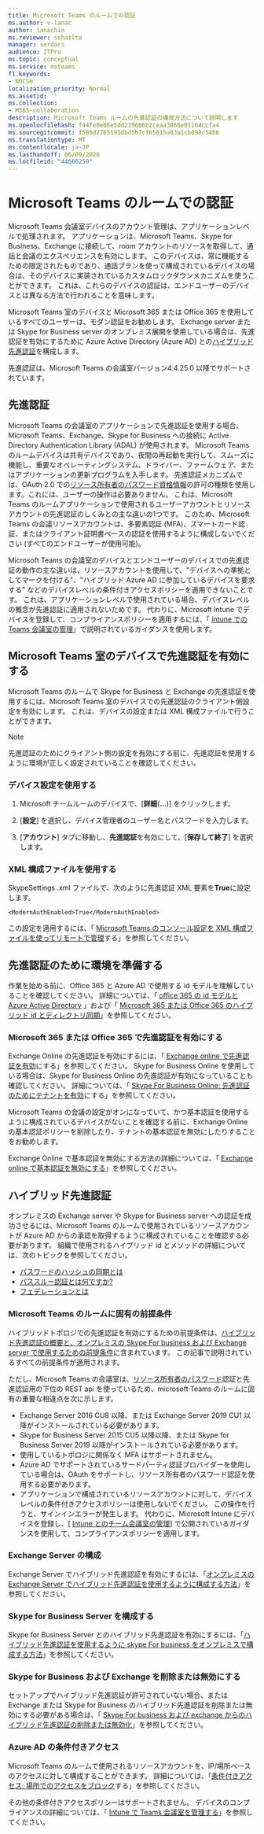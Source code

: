 ```yaml
---
title: Microsoft Teams のルームでの認証
ms.author: v-lanac
author: lanachin
ms.reviewer: sohailta
manager: serdars
audience: ITPro
ms.topic: conceptual
ms.service: msteams
f1.keywords:
- NOCSH
localization_priority: Normal
ms.assetid: ''
ms.collection:
- M365-collaboration
description: Microsoft Teams ルームの先進認証の構成方法について説明します
ms.openlocfilehash: f44fe0e66e5dd219606b2ceaa3860e01164ccfa4
ms.sourcegitcommit: f586d2765195dbd5b7cf65615a03a1cb098c5466
ms.translationtype: MT
ms.contentlocale: ja-JP
ms.lasthandoff: 06/09/2020
ms.locfileid: "44666259"
---
```

# <a name="authentication-in-microsoft-teams-rooms"></a>Microsoft Teams のルームでの認証

Microsoft Teams 会議室デバイスのアカウント管理は、アプリケーションレベルで処理されます。 アプリケーションは、Microsoft Teams、Skype for Business、Exchange に接続して、room アカウントのリソースを取得して、通話と会議のエクスペリエンスを有効にします。 このデバイスは、常に機能するための限定されたものであり、通話プランを使って構成されているデバイスの場合は、そのデバイスに実装されているカスタムロックダウンメカニズムを使うことができます。 これは、これらのデバイスの認証は、エンドユーザーのデバイスとは異なる方法で行われることを意味します。  

Microsoft Teams 室のデバイスと Microsoft 365 または Office 365 を使用しているすべてのユーザーは、モダン認証をお勧めします。 Exchange server または Skype for Business server のオンプレミス展開を使用している場合は、先進認証を有効にするために Azure Active Directory (Azure AD) との[ハイブリッド先進認証](https://docs.microsoft.com/office365/enterprise/hybrid-modern-auth-overview)を構成します。

先進認証は、Microsoft Teams の会議室バージョン4.4.25.0 以降でサポートされています。

## <a name="modern-authentication"></a>先進認証

Microsoft Teams の会議室のアプリケーションで先進認証を使用する場合、Microsoft Teams、Exchange、Skype for Business への接続に Active Directory Authentication Library (ADAL) が使用されます。 Microsoft Teams のルームデバイスは共有デバイスであり、夜間の再起動を実行して、スムーズに機能し、重要なオペレーティングシステム、ドライバー、ファームウェア、またはアプリケーションの更新プログラムを入手します。 先進認証メカニズムでは、OAuth 2.0 での[リソース所有者のパスワード資格情報](https://tools.ietf.org/html/rfc6749#section-1.3.3)の許可の種類を使用します。これには、ユーザーの操作は必要ありません。 これは、Microsoft Teams のルームアプリケーションで使用されるユーザーアカウントとリソースアカウントの先進認証のしくみとの主な違いの1つです。 このため、Microsoft Teams の会議リソースアカウントは、多要素認証 (MFA)、スマートカード認証、またはクライアント証明書ベースの認証を使用するように構成しないでください (すべてのエンドユーザーが使用可能)。

Microsoft Teams の会議室のデバイスとエンドユーザーのデバイスでの先進認証の動作の主な違いは、リソースアカウントを使用して、"デバイスへの準拠としてマークを付ける"、"ハイブリッド Azure AD に参加しているデバイスを要求する" などのデバイスレベルの条件付きアクセスポリシーを適用できないことです。 これは、アプリケーションレベルで使用されている場合、デバイスレベルの概念が先進認証に適用されないためです。 代わりに、Microsoft Intune でデバイスを登録して、コンプライアンスポリシーを適用するには、「 [intune での Teams 会議室の管理](https://techcommunity.microsoft.com/t5/intune-customer-success/managing-teams-meeting-rooms-with-intune/ba-p/1069230)」で説明されているガイダンスを使用します。

## <a name="enable-modern-authentication-on-a-microsoft-teams-rooms-device"></a>Microsoft Teams 室のデバイスで先進認証を有効にする

Microsoft Teams のルームで Skype for Business と Exchange の先進認証を使用するには、Microsoft Teams 室のデバイスでの先進認証のクライアント側設定を有効にします。 これは、デバイスの設定または XML 構成ファイルで行うことができます。

> [!NOTE]
> 先進認証のためにクライアント側の設定を有効にする前に、先進認証を使用するように環境が正しく設定されていることを確認してください。

### <a name="using-device-settings"></a>デバイス設定を使用する

1. Microsoft チームルームのデバイスで、[**詳細**(**..**.)] をクリックします。
    
2. [**設定**] を選択し、デバイス管理者のユーザー名とパスワードを入力します。
3. [**アカウント**] タブに移動し、**先進認証**を有効にして、[**保存して終了**] を選択します。

### <a name="using-the-xml-config-file"></a>XML 構成ファイルを使用する

SkypeSettings .xml ファイルで、次のように先進認証 XML 要素を**True**に設定します。

```
<ModernAuthEnabled>True</ModernAuthEnabled>
```

この設定を適用するには、「 [Microsoft Teams のコンソール設定を XML 構成ファイルを使ってリモートで管理](xml-config-file.md)する」を参照してください。

## <a name="prepare-your-environment-for-modern-authentication"></a>先進認証のために環境を準備する

作業を始める前に、Office 365 と Azure AD で使用する id モデルを理解していることを確認してください。 詳細については、「 [office 365 の id モデルと Azure Active Directory](https://docs.microsoft.com/Office365/Enterprise/about-office-365-identity) 」および「 [Microsoft 365 または Office 365 のハイブリッド id とディレクトリ同期](https://docs.microsoft.com/Office365/Enterprise/plan-for-directory-synchronization)」を参照してください。

### <a name="enable-modern-authentication-in-microsoft-365-or-office-365"></a>Microsoft 365 または Office 365 で先進認証を有効にする

Exchange Online の先進認証を有効にするには、「 [Exchange online で先進認証を有効](https://docs.microsoft.com/exchange/clients-and-mobile-in-exchange-online/enable-or-disable-modern-authentication-in-exchange-online)にする」を参照してください。 Skype for Business Online を使用している場合は、Skype for Business Online の先進認証が有効になっていることも確認してください。 詳細については、「 [Skype For Business Online: 先進認証のためにテナントを有効](https://aka.ms/SkypeModernAuth)にする」を参照してください。

Microsoft Teams の会議の設定がオンになっていて、かつ基本認証を使用するように構成されているデバイスがないことを確認する前に、Exchange Online の基本認証ポリシーを削除したり、テナントの基本認証を無効にしたりすることをお勧めします。

Exchange Online で基本認証を無効にする方法の詳細については、「 [Exchange online で基本認証を無効にする](https://docs.microsoft.com/exchange/clients-and-mobile-in-exchange-online/disable-basic-authentication-in-exchange-online)」を参照してください。

## <a name="hybrid-modern-authentication"></a>ハイブリッド先進認証

オンプレミスの Exchange server や Skype for Business server への認証を成功させるには、Microsoft Teams のルームで使用されているリソースアカウントが Azure AD からの承認を取得するように構成されていることを確認する必要があります。 組織で使用されるハイブリッド id とメソッドの詳細については、次のトピックを参照してください。 

- [パスワードのハッシュの同期とは](https://docs.microsoft.com/azure/active-directory/hybrid/whatis-phs)
- [パススルー認証とは何ですか?](https://docs.microsoft.com/azure/active-directory/hybrid/how-to-connect-pta)
- [フェデレーションとは](https://docs.microsoft.com/azure/active-directory/hybrid/whatis-fed)

### <a name="prerequisites-specific-to-microsoft-teams-rooms"></a>Microsoft Teams のルームに固有の前提条件

ハイブリッドトポロジでの先進認証を有効にするための前提条件は、[ハイブリッド先進認証の概要と、オンプレミスの Skype For business および Exchange server で使用するための前提条件](https://docs.microsoft.com/office365/enterprise/hybrid-modern-auth-overview)に含まれています。 この記事で説明されているすべての前提条件が適用されます。

ただし、Microsoft Teams の会議室は、[リソース所有者のパスワード](https://tools.ietf.org/html/rfc6749#section-1.3.3)認証と先進認証用の下位の REST api を使っているため、microsoft Teams のルームに固有の重要な相違点を次に示します。

- Exchange Server 2016 CU8 以降、または Exchange Server 2019 CU1 以降がインストールされている必要があります。
- Skype for Business Server 2015 CU5 以降以降、または Skype for Business Server 2019 以降がインストールされている必要があります。
- 使用しているトポロジに関係なく MFA はサポートされません。
- Azure AD でサポートされているサードパーティ認証プロバイダーを使用している場合は、OAuth をサポートし、リソース所有者のパスワード認証を使用する必要があります。
- アプリケーションで構成されているリソースアカウントに対して、デバイスレベルの条件付きアクセスポリシーは使用しないでください。 この操作を行うと、サインインエラーが発生します。 代わりに、Microsoft Intune にデバイスを登録し、[ [Intune とのチーム会議室の管理](https://techcommunity.microsoft.com/t5/intune-customer-success/managing-teams-meeting-rooms-with-intune/ba-p/1069230)] で公開されているガイダンスを使用して、コンプライアンスポリシーを適用します。

### <a name="configure-exchange-server"></a>Exchange Server の構成

Exchange Server でハイブリッド先進認証を有効にするには、「[オンプレミスの Exchange Server でハイブリッド先進認証を使用するように構成する方法](https://docs.microsoft.com/Office365/Enterprise/configure-exchange-server-for-hybrid-modern-authentication)」を参照してください。

### <a name="configure-skype-for-business-server"></a>Skype for Business Server を構成する

Skype for Business Server とのハイブリッド先進認証を有効にするには、「[ハイブリッド先進認証を使用するように skype For business をオンプレミスで構成する方法](https://docs.microsoft.com/Office365/Enterprise/configure-exchange-server-for-hybrid-modern-authentication)」を参照してください。

### <a name="remove-or-disable-skype-for-business-and-exchange"></a>Skype for Business および Exchange を削除または無効にする

セットアップでハイブリッド先進認証が許可されていない場合、または Exchange または Skype for Business のハイブリッド先進認証を削除または無効にする必要がある場合は、「 [Skype For business および exchange からのハイブリッド先進認証の削除または無効化](https://docs.microsoft.com/Office365/Enterprise/remove-or-disable-hybrid-modern-authentication-from-skype-for-business-and-excha)」を参照してください。

### <a name="azure-ad-conditional-access"></a>Azure AD の条件付きアクセス

Microsoft Teams のルームで使用されるリソースアカウントを、IP/場所ベースのアクセスに対して構成することができます。 詳細については、「[条件付きアクセス: 場所でのアクセスをブロック](https://docs.microsoft.com/azure/active-directory/conditional-access/howto-conditional-access-policy-location)する」を参照してください。

その他の条件付きアクセスポリシーはサポートされません。 デバイスのコンプライアンスの詳細については、「 [Intune で Teams 会議室を管理する](https://techcommunity.microsoft.com/t5/intune-customer-success/managing-teams-meeting-rooms-with-intune/ba-p/1069230)」を参照してください。  
